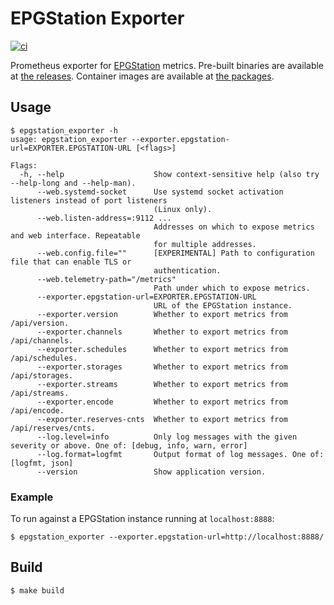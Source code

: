 # EPGStation Exporter

[![ci](https://github.com/coord-e/epgstation_exporter/actions/workflows/ci.yml/badge.svg)](https://github.com/coord-e/epgstation_exporter/actions/workflows/ci.yml)

Prometheus exporter for [EPGStation](https://github.com/l3tnun/EPGStation/) metrics.
Pre-built binaries are available at [the releases](https://github.com/coord-e/epgstation_exporter/releases).
Container images are available at [the packages](https://github.com/coord-e?tab=packages&repo_name=epgstation_exporter).

## Usage

```console
$ epgstation_exporter -h
usage: epgstation_exporter --exporter.epgstation-url=EXPORTER.EPGSTATION-URL [<flags>]

Flags:
  -h, --help                    Show context-sensitive help (also try --help-long and --help-man).
      --web.systemd-socket      Use systemd socket activation listeners instead of port listeners
                                (Linux only).
      --web.listen-address=:9112 ...
                                Addresses on which to expose metrics and web interface. Repeatable
                                for multiple addresses.
      --web.config.file=""      [EXPERIMENTAL] Path to configuration file that can enable TLS or
                                authentication.
      --web.telemetry-path="/metrics"
                                Path under which to expose metrics.
      --exporter.epgstation-url=EXPORTER.EPGSTATION-URL
                                URL of the EPGStation instance.
      --exporter.version        Whether to export metrics from /api/version.
      --exporter.channels       Whether to export metrics from /api/channels.
      --exporter.schedules      Whether to export metrics from /api/schedules.
      --exporter.storages       Whether to export metrics from /api/storages.
      --exporter.streams        Whether to export metrics from /api/streams.
      --exporter.encode         Whether to export metrics from /api/encode.
      --exporter.reserves-cnts  Whether to export metrics from /api/reserves/cnts.
      --log.level=info          Only log messages with the given severity or above. One of: [debug, info, warn, error]
      --log.format=logfmt       Output format of log messages. One of: [logfmt, json]
      --version                 Show application version.
```

### Example

To run against a EPGStation instance running at `localhost:8888`:

```console
$ epgstation_exporter --exporter.epgstation-url=http://localhost:8888/
```

## Build

```console
$ make build
```
